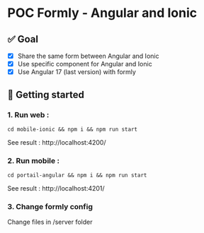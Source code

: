 # POC Formly - Angular and Ionic

## :white_check_mark: Goal

- [x] Share the same form between Angular and Ionic
- [x] Use specific component for Angular and Ionic
- [x] Use Angular 17 (last version) with formly

## :rocket: Getting started

### 1. Run web :

`cd mobile-ionic && npm i && npm run start`

See result : http://localhost:4200/

### 2. Run mobile :

`cd portail-angular && npm i && npm run start`

See result : http://localhost:4201/

### 3. Change formly config

Change files in /server folder
